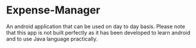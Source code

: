 # Expense-Manager
An android application that can be used on day to day basis. 
Please note that this app is not built perfectly as it has been developed to learn android and to use Java language practically.
